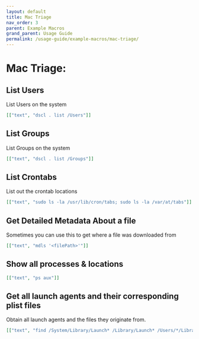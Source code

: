```yaml
---
layout: default
title: Mac Triage
nav_order: 3
parent: Example Macros
grand_parent: Usage Guide
permalink: /usage-guide/example-macros/mac-triage/
---
```


# Mac Triage:

## List Users

List Users on the system

```json
[["text", "dscl . list /Users"]]
```

## List Groups

List Groups on the system

```json
[["text", "dscl . list /Groups"]]
```

## List Crontabs

List out the crontab locations

```json
[["text", "sudo ls -la /usr/lib/cron/tabs; sudo ls -la /var/at/tabs"]]

```

## Get Detailed Metadata About a file

Sometimes you can use this to get where a file was downloaded from

```json
[["text", "mdls '<filePath>'"]]
```

## Show all processes & locations

```json
[["text", "ps aux"]]
```

## Get all launch agents and their corresponding plist files

Obtain all launch agents and the files they originate from.

```json
[["text", "find /System/Library/Launch* /Library/Launch* /Users/*/Library/Launch* -name '*.plist' -print -exec /usr/libexec/PlistBuddy -c \"Print Label\" {} ';'"]]
```
